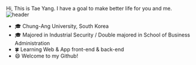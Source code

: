 Hi, This is Tae Yang. I have a goal to make better life for you and me.
![header](https://capsule-render.vercel.app/api?type=rect&color=gradient&height=1)
- 🎓 Chung-Ang University, South Korea
- 🎓 Majored in Industrial Security / Double majored in School of Business Administration
- 🍀 Learning Web & App front-end & back-end
- 😄 Welcome to my Github!

<!--
**This Dynamic Image's from -> [Capsule-Render](https://github.com/chae1xx1os/capsule-render) - Press F5!**
-->

<!--

![footer](https://capsule-render.vercel.app/api?type=wave&color=gradient&height=150&section=footer)
-->
